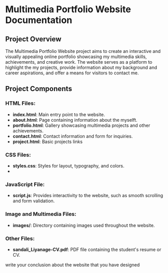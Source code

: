 # Multimedia Portfolio Website Documentation

## Project Overview 

The Multimedia Portfolio Website project aims to create an interactive and visually appealing online portfolio showcasing my multimedia skills, achievements, and creative work. The website serves as a platform to highlight the my projects, provide information about my background and career aspirations, and offer a means for visitors to contact me.

## Project Components

### HTML Files:

-   **index.html**: Main entry point to the website.
-   **about.html**: Page containing information about the myselft.
-   **portfolio.html**: Gallery showcasing multimedia projects and other achievements.
-   **contact.html**: Contact information and form for inquiries.
-   **project.html**: Basic projects links

### CSS Files:

-   **styles.css**: Styles for layout, typography, and colors.
-   
### JavaScript File:

-   **script.js**: Provides interactivity to the website, such as smooth scrolling and form validation.

### Image and Multimedia Files:

-   **images/**: Directory containing images used throughout the website.

### Other Files:

-   **sandali_Liyanage-CV.pdf**: PDF file containing the student's resume or CV.


write your conclusion about the website that you have designed
